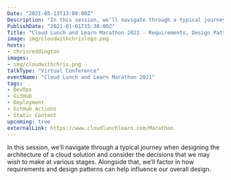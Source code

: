 ```yaml
---
Date: "2021-05-13T13:00:00Z"
Description: "In this session, we’ll navigate through a typical journey when designing the architecture of a cloud solution and consider the decisions that we may wish to make at various stages. Alongside that, we’ll factor in how requirements and design patterns can help influence our overall design."
PublishDate: "2021-01-01T15:30:00Z"
Title: "Cloud Lunch and Learn Marathon 2021 - Requirements, Design Patterns, Cloud Architecture... Oh My"
image: img/cloudwithchrislogo.png
hosts:
- chrisreddington
images:
- img/cloudwithchris.png
talkType: "Virtual Conference"
eventName: "Cloud Lunch and Learn Marathon 2021"
tags:
- DevOps
- GitHub
- Deployment
- GitHub Actions
- Static Content
upcoming: true
externalLink: https://www.cloudlunchlearn.com/Marathon
---
```

In this session, we’ll navigate through a typical journey when designing the architecture of a cloud solution and consider the decisions that we may wish to make at various stages. Alongside that, we’ll factor in how requirements and design patterns can help influence our overall design.